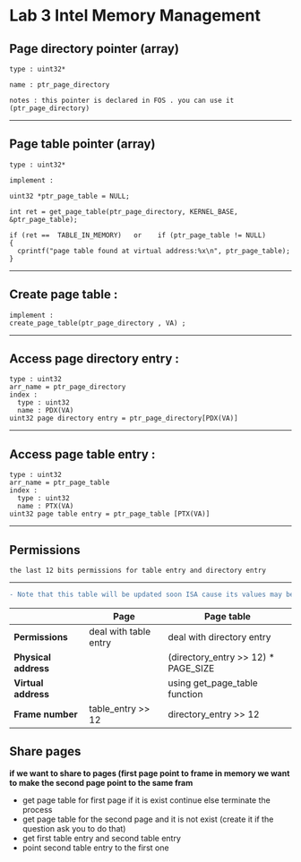 # Lab 3 Intel Memory Management
## Page directory pointer (array) 

    type : uint32*

    name : ptr_page_directory

    notes : this pointer is declared in FOS . you can use it (ptr_page_directory)
      
-----------------------------------------------------

## Page table pointer (array)

    type : uint32*

    implement :

    uint32 *ptr_page_table = NULL;

    int ret = get_page_table(ptr_page_directory, KERNEL_BASE, &ptr_page_table);

    if (ret ==  TABLE_IN_MEMORY)   or    if (ptr_page_table != NULL)
    {
      cprintf("page table found at virtual address:%x\n", ptr_page_table);
    }
-----------------------------------------------------
## Create page table :

    implement :
    create_page_table(ptr_page_directory , VA) ;

-----------------------------------------------------
## Access page directory entry :

    type : uint32
    arr_name = ptr_page_directory
    index :
      type : uint32
      name : PDX(VA)
    uint32 page directory entry = ptr_page_directory[PDX(VA)]
-----------------------------------------------------
## Access page table entry :
    type : uint32
    arr_name = ptr_page_table
    index :
      type : uint32
      name : PTX(VA)
    uint32 page table entry = ptr_page_table [PTX(VA)]
-----------------------------------------------------
## Permissions 
    the last 12 bits permissions for table entry and directory entry
    
-------
```diff
- Note that this table will be updated soon ISA cause its values may be not correct 
```

|     | **Page** | **Page table** |
| --- | --- | --- |
| **Permissions**| deal with table entry | deal with directory entry |
| **Physical address** |  | (directory_entry >> 12) * PAGE_SIZE | 
| **Virtual address** | | using get_page_table function|
| **Frame number** |  table_entry >> 12 |directory_entry >> 12 |

## Share pages 
**if we want to share to pages (first page point to frame in memory we want to make the second page point to the same fram**

- get page table for first page if it is exist continue else terminate the process 
- get page table for the second page and it is not exist (create it if the question ask you to do that) 
- get first table entry and second table entry 
- point second table entry to the first one 



